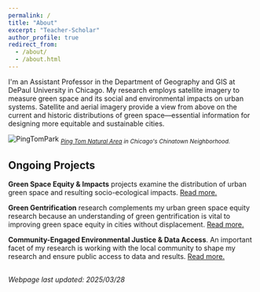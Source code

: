 ```yaml
---
permalink: /
title: "About"
excerpt: "Teacher-Scholar"
author_profile: true
redirect_from: 
  - /about/
  - /about.html
---
```


I'm an Assistant Professor in the Department of Geography and GIS at DePaul University in Chicago. My research employs satellite imagery to measure green space and its social and environmental impacts on urban systems. Satellite and aerial imagery provide a view from above on the current and historic distributions of green space—essential information for designing more equitable and sustainable cities. 

![PingTomPark](https://mstuhlmacher.github.io/files/DSC07770_crop.jpg)
<sub> *[Ping Tom Natural Area](https://goo.gl/maps/MmbX8Zr42xrwkugi6) in Chicago's Chinatown Neighborhood.* </sub>

## Ongoing Projects
__Green Space Equity & Impacts__ projects examine the distribution of urban green space and resulting socio-ecological impacts. [Read more.](https://mstuhlmacher.github.io//projects/)

__Green Gentrification__ research complements my urban green space equity research because an understanding of green gentrification is vital to improving green space equity in cities without displacement. [Read more.](https://mstuhlmacher.github.io//projects/)

__Community-Engaged Environmental Justice & Data Access__. An important facet of my research is working with the local community to shape my research and ensure public access to data and results. [Read more.](https://mstuhlmacher.github.io//projects/)


## 
*Webpage last updated: 2025/03/28*
